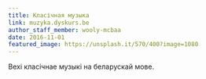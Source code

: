 ```yaml
---
title: Класічная музыка
link: muzyka.dyskurs.be
author_staff_member: wooly-mcbaa
date: 2016-11-01
featured_image: https://unsplash.it/570/400?image=1080
---
```

Вехі класічнае музыкі на беларускай мове.

